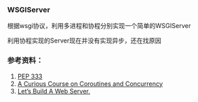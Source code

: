 ### WSGIServer

根据wsgi协议，利用多进程和协程分别实现一个简单的WSGIServer

利用协程实现的Server现在并没有实现异步，还在找原因

### 参考资料：

1. [PEP 333](https://www.python.org/dev/peps/pep-0333/)
1. [A Curious Course on Coroutines and Concurrency](http://www.dabeaz.com/coroutines/)
1. [Let’s Build A Web Server.](https://ruslanspivak.com/lsbaws-part1/)
